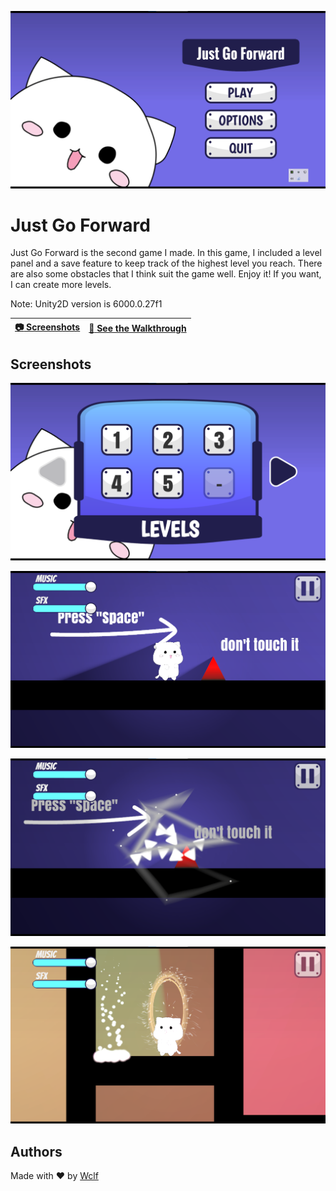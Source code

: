 <p align="center">
  <img src="https://github.com/Wclf/Just-go-forward/blob/main/Images/MainMenu.png" />
</p>

# Just Go Forward
Just Go Forward is the second game I made. In this game, I included a level panel and a save feature to keep track of the highest level you reach. There are also some obstacles that I think suit the game well. Enjoy it! If you want, I can create more levels.

Note: Unity2D version is 6000.0.27f1

| [:camera: Screenshots](#screenshots) | [:movie_camera: **See the Walkthrough**](https://www.youtube.com)
| ----------- | ----------- |

## Screenshots

<p align="center">
  <img src="https://github.com/Wclf/Just-go-forward/blob/main/Images/LevelPanel.png" />
</p>

<p align="center">
  <img src="https://github.com/Wclf/Just-go-forward/blob/main/Images/Man1.png" />
</p>

<p align="center">
  <img src="https://github.com/Wclf/Just-go-forward/blob/main/Images/Death.png" />
</p>

<p align="center">
  <img src="https://github.com/Wclf/Just-go-forward/blob/main/Images/Man4.png" />
</p>

## Authors
Made with :heart: by [Wclf](https://github.com/Wclf)
